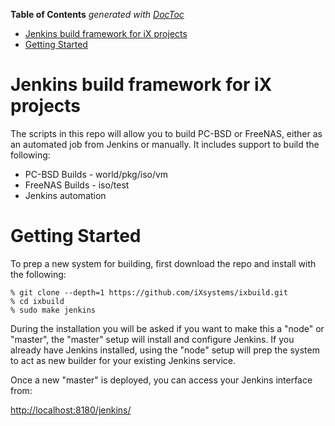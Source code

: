 <!-- START doctoc generated TOC please keep comment here to allow auto update -->
<!-- DON'T EDIT THIS SECTION, INSTEAD RE-RUN doctoc TO UPDATE -->
**Table of Contents**  *generated with [DocToc](https://github.com/thlorenz/doctoc)*

- [Jenkins build framework for iX projects](#jenkins-build-framework-for-ix-projects)
- [Getting Started](#getting-started)

<!-- END doctoc generated TOC please keep comment here to allow auto update -->

Jenkins build framework for iX projects
===========

The scripts in this repo will allow you to build PC-BSD or FreeNAS, either
as an automated job from Jenkins or manually. It includes support to build
the following:

 * PC-BSD Builds -  world/pkg/iso/vm
 * FreeNAS Builds - iso/test
 * Jenkins automation


Getting Started
============

To prep a new system for building, first download the repo and install with
the following:

```
% git clone --depth=1 https://github.com/iXsystems/ixbuild.git
% cd ixbuild
% sudo make jenkins
```

During the installation you will be asked if you want to make this a "node" or "master",
the "master" setup will install and configure Jenkins. If you already have Jenkins
installed, using the "node" setup will prep the system to act as new builder for
your existing Jenkins service.

Once a new "master" is deployed, you can access your Jenkins interface from:

[http://localhost:8180/jenkins/](http://localhost:8180/jenkins/)
